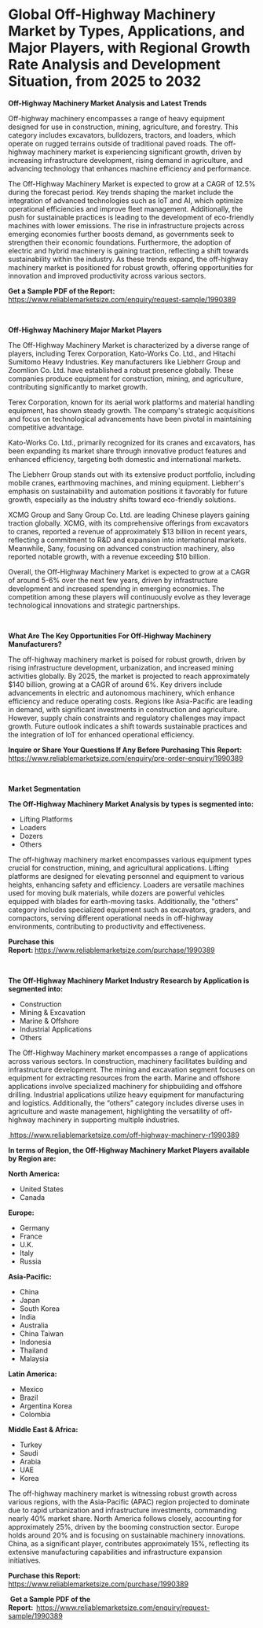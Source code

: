 <p><h1>Global Off-Highway Machinery Market by Types, Applications, and Major Players, with Regional Growth Rate Analysis and Development Situation, from 2025 to 2032</h1></p><p><strong>Off-Highway Machinery Market Analysis and Latest Trends</strong></p>
<p><p>Off-highway machinery encompasses a range of heavy equipment designed for use in construction, mining, agriculture, and forestry. This category includes excavators, bulldozers, tractors, and loaders, which operate on rugged terrains outside of traditional paved roads. The off-highway machinery market is experiencing significant growth, driven by increasing infrastructure development, rising demand in agriculture, and advancing technology that enhances machine efficiency and performance.</p><p>The Off-Highway Machinery Market is expected to grow at a CAGR of 12.5% during the forecast period. Key trends shaping the market include the integration of advanced technologies such as IoT and AI, which optimize operational efficiencies and improve fleet management. Additionally, the push for sustainable practices is leading to the development of eco-friendly machines with lower emissions. The rise in infrastructure projects across emerging economies further boosts demand, as governments seek to strengthen their economic foundations. Furthermore, the adoption of electric and hybrid machinery is gaining traction, reflecting a shift towards sustainability within the industry. As these trends expand, the off-highway machinery market is positioned for robust growth, offering opportunities for innovation and improved productivity across various sectors.</p></p>
<p><strong>Get a Sample PDF of the Report:&nbsp;</strong> <a href="https://www.reliablemarketsize.com/enquiry/request-sample/1990389?utm_campaign=1143&utm_medium=2&utm_source=Github&utm_content=ia&utm_term=12042025&utm_id=off-highway-machinery">https://www.reliablemarketsize.com/enquiry/request-sample/1990389</a></p>
<p>&nbsp;</p>
<p><strong>Off-Highway Machinery Major Market Players</strong></p>
<p><p>The Off-Highway Machinery Market is characterized by a diverse range of players, including Terex Corporation, Kato-Works Co. Ltd., and Hitachi Sumitomo Heavy Industries. Key manufacturers like Liebherr Group and Zoomlion Co. Ltd. have established a robust presence globally. These companies produce equipment for construction, mining, and agriculture, contributing significantly to market growth.</p><p>Terex Corporation, known for its aerial work platforms and material handling equipment, has shown steady growth. The company's strategic acquisitions and focus on technological advancements have been pivotal in maintaining competitive advantage. </p><p>Kato-Works Co. Ltd., primarily recognized for its cranes and excavators, has been expanding its market share through innovative product features and enhanced efficiency, targeting both domestic and international markets.</p><p>The Liebherr Group stands out with its extensive product portfolio, including mobile cranes, earthmoving machines, and mining equipment. Liebherr's emphasis on sustainability and automation positions it favorably for future growth, especially as the industry shifts toward eco-friendly solutions.</p><p>XCMG Group and Sany Group Co. Ltd. are leading Chinese players gaining traction globally. XCMG, with its comprehensive offerings from excavators to cranes, reported a revenue of approximately $13 billion in recent years, reflecting a commitment to R&D and expansion into international markets. Meanwhile, Sany, focusing on advanced construction machinery, also reported notable growth, with a revenue exceeding $10 billion.</p><p>Overall, the Off-Highway Machinery Market is expected to grow at a CAGR of around 5-6% over the next few years, driven by infrastructure development and increased spending in emerging economies. The competition among these players will continuously evolve as they leverage technological innovations and strategic partnerships.</p></p>
<p>&nbsp;</p>
<p><strong>What Are The Key Opportunities For Off-Highway Machinery Manufacturers?</strong></p>
<p><p>The off-highway machinery market is poised for robust growth, driven by rising infrastructure development, urbanization, and increased mining activities globally. By 2025, the market is projected to reach approximately $140 billion, growing at a CAGR of around 6%. Key drivers include advancements in electric and autonomous machinery, which enhance efficiency and reduce operating costs. Regions like Asia-Pacific are leading in demand, with significant investments in construction and agriculture. However, supply chain constraints and regulatory challenges may impact growth. Future outlook indicates a shift towards sustainable practices and the integration of IoT for enhanced operational efficiency.</p></p>
<p><strong>Inquire or Share Your Questions If Any Before Purchasing This Report:</strong> <a href="https://www.reliablemarketsize.com/enquiry/pre-order-enquiry/1990389?utm_campaign=1143&utm_medium=2&utm_source=Github&utm_content=ia&utm_term=12042025&utm_id=off-highway-machinery">https://www.reliablemarketsize.com/enquiry/pre-order-enquiry/1990389</a></p>
<p>&nbsp;</p>
<p><strong>Market Segmentation</strong></p>
<p><strong>The Off-Highway Machinery Market Analysis by types is segmented into:</strong></p>
<p><ul><li>Lifting Platforms</li><li>Loaders</li><li>Dozers</li><li>Others</li></ul></p>
<p><p>The off-highway machinery market encompasses various equipment types crucial for construction, mining, and agricultural applications. Lifting platforms are designed for elevating personnel and equipment to various heights, enhancing safety and efficiency. Loaders are versatile machines used for moving bulk materials, while dozers are powerful vehicles equipped with blades for earth-moving tasks. Additionally, the "others" category includes specialized equipment such as excavators, graders, and compactors, serving different operational needs in off-highway environments, contributing to productivity and effectiveness.</p></p>
<p><strong>Purchase this Report:&nbsp;</strong><a href="https://www.reliablemarketsize.com/purchase/1990389?utm_campaign=1143&utm_medium=2&utm_source=Github&utm_content=ia&utm_term=12042025&utm_id=off-highway-machinery">https://www.reliablemarketsize.com/purchase/1990389</a></p>
<p>&nbsp;</p>
<p><strong>The Off-Highway Machinery Market Industry Research by Application is segmented into:</strong></p>
<p><ul><li>Construction</li><li>Mining & Excavation</li><li>Marine & Offshore</li><li>Industrial Applications</li><li>Others</li></ul></p>
<p><p>The Off-Highway Machinery market encompasses a range of applications across various sectors. In construction, machinery facilitates building and infrastructure development. The mining and excavation segment focuses on equipment for extracting resources from the earth. Marine and offshore applications involve specialized machinery for shipbuilding and offshore drilling. Industrial applications utilize heavy equipment for manufacturing and logistics. Additionally, the “others” category includes diverse uses in agriculture and waste management, highlighting the versatility of off-highway machinery in supporting multiple industries.</p></p>
<p><a href="https://www.reliablemarketsize.com/off-highway-machinery-r1990389?utm_campaign=1143&utm_medium=2&utm_source=Github&utm_content=ia&utm_term=12042025&utm_id=off-highway-machinery">&nbsp;https://www.reliablemarketsize.com/off-highway-machinery-r1990389</a></p>
<p><strong>In terms of Region, the Off-Highway Machinery Market Players available by Region are:</strong></p>
<p>
    <p> <strong> North America: </strong>
        <ul>
            <li>United States</li>
            <li>Canada</li>
        </ul>
        </p> 
    <p> <strong> Europe: </strong>
        <ul>
            <li>Germany</li>
            <li>France</li>
            <li>U.K.</li>
            <li>Italy</li>
            <li>Russia</li>
        </ul>
        </p> 
    <p> <strong> Asia-Pacific: </strong>
        <ul>
            <li>China</li>
            <li>Japan</li>
            <li>South Korea</li>
            <li>India</li>
            <li>Australia</li>
            <li>China Taiwan</li>
            <li>Indonesia</li>
            <li>Thailand</li>
            <li>Malaysia</li>
        </ul>
        </p> 
    <p> <strong> Latin America: </strong>
        <ul>
            <li>Mexico</li>
            <li>Brazil</li>
            <li>Argentina Korea</li>
            <li>Colombia</li>
        </ul>
        </p> 
    <p> <strong> Middle East & Africa: </strong>
        <ul>
            <li>Turkey</li>
            <li>Saudi</li>
            <li>Arabia</li>
            <li>UAE</li>
            <li>Korea</li>
        </ul>
    </p>
    </p>
<p><p>The off-highway machinery market is witnessing robust growth across various regions, with the Asia-Pacific (APAC) region projected to dominate due to rapid urbanization and infrastructure investments, commanding nearly 40% market share. North America follows closely, accounting for approximately 25%, driven by the booming construction sector. Europe holds around 20% and is focusing on sustainable machinery innovations. China, as a significant player, contributes approximately 15%, reflecting its extensive manufacturing capabilities and infrastructure expansion initiatives.</p></p>
<p><strong>Purchase this Report: </strong><a href="https://www.reliablemarketsize.com/purchase/1990389?utm_campaign=1143&utm_medium=2&utm_source=Github&utm_content=ia&utm_term=12042025&utm_id=off-highway-machinery">https://www.reliablemarketsize.com/purchase/1990389</a></p>
<p>&nbsp;<strong>Get a Sample PDF of the Report:&nbsp;&nbsp;</strong><a href="https://www.reliablemarketsize.com/enquiry/request-sample/1990389?utm_campaign=1143&utm_medium=2&utm_source=Github&utm_content=ia&utm_term=12042025&utm_id=off-highway-machinery">https://www.reliablemarketsize.com/enquiry/request-sample/1990389</a></p>
<p><strong></strong></p>
<p><p></p><p></p><p></p></p>